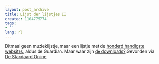 ```yaml
---
layout: post_archive
title: Lijst der lijstjes II
created: 1104775774
tags:
- ''
lang: nl
---
```

Ditmaal geen muzieklijstje, maar een lijstje met de [honderd handigste websites](http://www.guardian.co.uk/online/story/0,3605,1374155,00.html), aldus de Guardian. Maar waar zijn [de downloads?](http://www.freshmeat.net).Gevonden via [De Standaard Online](http://standaard.typepad.com/en_nu_even_ernstig/2005/01/nuttig_lijstje.html)
